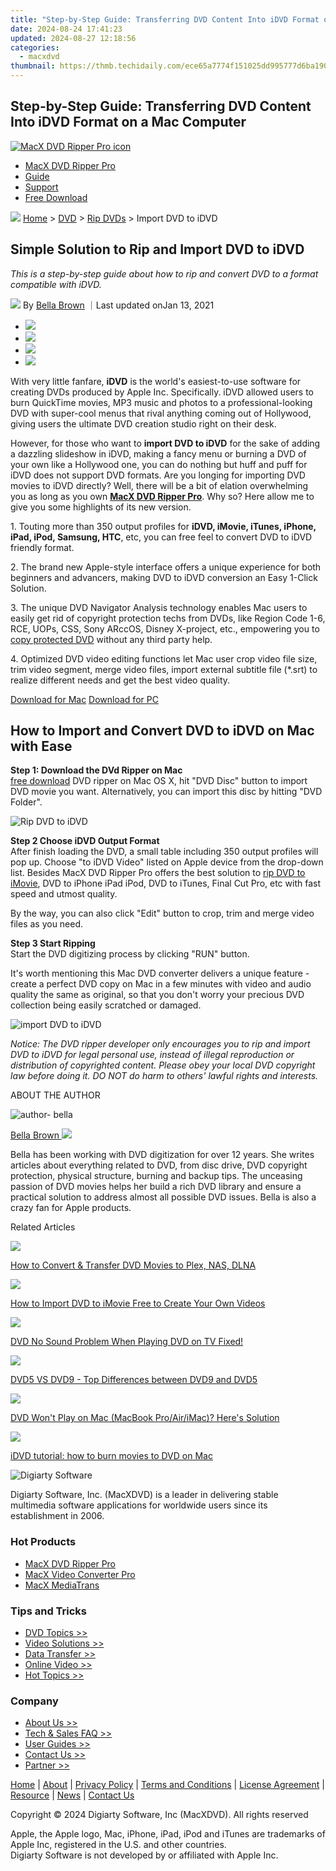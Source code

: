 ```yaml
---
title: "Step-by-Step Guide: Transferring DVD Content Into iDVD Format on a Mac Computer"
date: 2024-08-24 17:41:23
updated: 2024-08-27 12:18:56
categories:
  - macxdvd
thumbnail: https://thmb.techidaily.com/ece65a7774f151025dd995777d6ba1908931a5fce5214e3cee86728ea78d0703.jpg
---
```


## Step-by-Step Guide: Transferring DVD Content Into iDVD Format on a Mac Computer

[![MacX DVD Ripper Pro icon](https://www.macxdvd.com/mac-dvd-video-converter-how-to/../image-style/new-seo/icon12.png)](https://tools.techidaily.com/macxdvd/products/)

* [MacX DVD Ripper Pro](https://tools.techidaily.com/macxdvd/products/)
* [Guide](https://tools.techidaily.com/macxdvd/products/)
* [Support](https://tools.techidaily.com/macxdvd/products/)
* [Free Download](https://tools.techidaily.com/macxdvd/products/)



![](https://www.macxdvd.com/mac-dvd-video-converter-how-to/../image-style/new-seo/icon7.png) [Home](https://tools.techidaily.com/macxdvd/products/) \> [DVD](https://tools.techidaily.com/macxdvd/products/) \> [Rip DVDs](https://tools.techidaily.com/macxdvd/products/) \> Import DVD to iDVD

## Simple Solution to Rip and Import DVD to iDVD



_This is a step-by-step guide about how to rip and convert DVD to a format compatible with iDVD._

![](https://www.macxdvd.com/mac-dvd-video-converter-how-to/../image-style/new-seo/icon6.png) By [Bella Brown](https://tools.techidaily.com/macxdvd/products/) ｜Last updated onJan 13, 2021 

* [![](https://www.macxdvd.com/mac-dvd-video-converter-how-to/../image-style/new-seo/share-fa.jpg)](https://www.facebook.com/sharer/sharer.php?u=https://www.macxdvd.com/mac-dvd-video-converter-how-to/import-and-rip-dvd-to-idvd.htm)
* [![](https://www.macxdvd.com/mac-dvd-video-converter-how-to/../image-style/new-seo/share-tw.jpg)](https://twitter.com/intent/tweet?url=https://www.macxdvd.com/mac-dvd-video-converter-how-to/import-and-rip-dvd-to-idvd.htm)
* [![](https://www.macxdvd.com/mac-dvd-video-converter-how-to/../image-style/new-seo/share-go.jpg)](https://pinterest.com/pin/create/button/?url=https://www.macxdvd.com/mac-dvd-video-converter-how-to/import-and-rip-dvd-to-idvd.htm)
* [![](https://www.macxdvd.com/mac-dvd-video-converter-how-to/../image-style/new-seo/share-in.jpg)](https://www.linkedin.com/shareArticle?mini=true&url=https://www.macxdvd.com/mac-dvd-video-converter-how-to/import-and-rip-dvd-to-idvd.htm&title=&summary=https://www.macxdvd.com/mac-dvd-video-converter-how-to/import-and-rip-dvd-to-idvd.htm&source=)

With very little fanfare, **iDVD** is the world's easiest-to-use software for creating DVDs produced by Apple Inc. Specifically. iDVD allowed users to burn QuickTime movies, MP3 music and photos to a professional-looking DVD with super-cool menus that rival anything coming out of Hollywood, giving users the ultimate DVD creation studio right on their desk. 

However, for those who want to **import DVD to iDVD** for the sake of adding a dazzling slideshow in iDVD, making a fancy menu or burning a DVD of your own like a Hollywood one, you can do nothing but huff and puff for iDVD does not support DVD formats. Are you longing for importing DVD movies to iDVD directly? Well, there will be a bit of elation overwhelming you as long as you own [**MacX DVD Ripper Pro**](https://tools.techidaily.com/macxdvd/products/). Why so? Here allow me to give you some highlights of its new version.

1\. Touting more than 350 output profiles for **iDVD, iMovie, iTunes, iPhone, iPad, iPod, Samsung, HTC**, etc, you can free feel to convert DVD to iDVD friendly format. 

2\. The brand new Apple-style interface offers a unique experience for both beginners and advancers, making DVD to iDVD conversion an Easy 1-Click Solution. 

3\. The unique DVD Navigator Analysis technology enables Mac users to easily get rid of copyright protection techs from DVDs, like Region Code 1-6, RCE, UOPs, CSS, Sony ARccOS, Disney X-project, etc., empowering you to [copy protected DVD](https://tools.techidaily.com/macxdvd/products/) without any third party help.

4\. Optimized DVD video editing functions let Mac user crop video file size, trim video segment, merge video files, import external subtitle file (\*.srt) to realize different needs and get the best video quality.

[Download for Mac](https://tools.techidaily.com/macxdvd/products/) [Download for PC](https://tools.techidaily.com/macxdvd/products/) 

##  How to Import and Convert DVD to iDVD on Mac with Ease

**Step 1: Download the DVd Ripper on Mac**  
[free download](https://tools.techidaily.com/macxdvd/products/) DVD ripper on Mac OS X, hit "DVD Disc" button to import DVD movie you want. Alternatively, you can import this disc by hitting "DVD Folder". 

![Rip DVD to iDVD](https://www.macxdvd.com/mac-dvd-video-converter-how-to/article-image/mdrp-zxh-112701.png) 

**Step 2 Choose iDVD Output Format**  
 After finish loading the DVD, a small table including 350 output profiles will pop up. Choose "to iDVD Video" listed on Apple device from the drop-down list. Besides MacX DVD Ripper Pro offers the best solution to [rip DVD to iMovie](https://tools.techidaily.com/macxdvd/products/), DVD to iPhone iPad iPod, DVD to iTunes, Final Cut Pro, etc with fast speed and utmost quality. 

By the way, you can also click "Edit" button to crop, trim and merge video files as you need. 

**Step 3 Start Ripping**  
 Start the DVD digitizing process by clicking "RUN" button. 

It's worth mentioning this Mac DVD converter delivers a unique feature - create a perfect DVD copy on Mac in a few minutes with video and audio quality the same as original, so that you don't worry your precious DVD collection being easily scratched or damaged. 

![import DVD to iDVD](https://www.macxdvd.com/mac-dvd-video-converter-how-to/article-image/mdrp-zxh-edit-112702.png) 

_Notice: The DVD ripper developer only encourages you to rip and import DVD to iDVD for legal personal use, instead of illegal reproduction or distribution of copyrighted content. Please obey your local DVD copyright law before doing it. DO NOT do harm to others' lawful rights and interests._

ABOUT THE AUTHOR

![author- bella](https://www.macxdvd.com/mac-dvd-video-converter-how-to/../image-style/new-seo/bella.png) 

[Bella Brown ![](https://www.macxdvd.com/mac-dvd-video-converter-how-to/../image-style/new-seo/share-in1.jpg)](https://www.linkedin.com/in/bella-brown-920145104/) 

Bella has been working with DVD digitization for over 12 years. She writes articles about everything related to DVD, from disc drive, DVD copyright protection, physical structure, burning and backup tips. The unceasing passion of DVD movies helps her build a rich DVD library and ensure a practical solution to address almost all possible DVD issues. Bella is also a crazy fan for Apple products.



Related Articles

![](https://www.macxdvd.com/mac-dvd-video-converter-how-to/../image-style/new-seo/pic7.jpg)

[How to Convert & Transfer DVD Movies to Plex, NAS, DLNA](https://tools.techidaily.com/macxdvd/products/) 

![](https://www.macxdvd.com/mac-dvd-video-converter-how-to/../image-style/new-seo/pic6.jpg)

[How to Import DVD to iMovie Free to Create Your Own Videos](https://tools.techidaily.com/macxdvd/products/) 

![](https://www.macxdvd.com/mac-dvd-video-converter-how-to/../image-style/new-seo/pic5.jpg)

[DVD No Sound Problem When Playing DVD on TV Fixed!](https://tools.techidaily.com/macxdvd/products/)

![](https://www.macxdvd.com/mac-dvd-video-converter-how-to/../image-style/new-seo/pic4.jpg)

[DVD5 VS DVD9 - Top Differences between DVD9 and DVD5](https://tools.techidaily.com/macxdvd/products/) 

![](https://www.macxdvd.com/mac-dvd-video-converter-how-to/../image-style/new-seo/pic3.jpg)

[DVD Won't Play on Mac (MacBook Pro/Air/iMac)? Here's Solution](https://tools.techidaily.com/macxdvd/products/)

![](https://www.macxdvd.com/mac-dvd-video-converter-how-to/../image-style/new-seo/pic2.jpg)

[iDVD tutorial: how to burn movies to DVD on Mac](https://tools.techidaily.com/macxdvd/products/) 



![Digiarty Software](https://www.macxdvd.com/mac-dvd-video-converter-how-to/../icon/logo.png) 

Digiarty Software, Inc. (MacXDVD) is a leader in delivering stable multimedia software applications for worldwide users since its establishment in 2006.

### Hot Products

* [MacX DVD Ripper Pro](https://tools.techidaily.com/macxdvd/products/)
* [MacX Video Converter Pro](https://tools.techidaily.com/macxdvd/products/)
* [MacX MediaTrans](https://tools.techidaily.com/macxdvd/products/)

### Tips and Tricks

* [DVD Topics >>](https://tools.techidaily.com/macxdvd/products/)
* [Video Solutions >>](https://tools.techidaily.com/macxdvd/products/)
* [Data Transfer >>](https://tools.techidaily.com/macxdvd/products/)
* [Online Video >>](https://tools.techidaily.com/macxdvd/products/)
* [Hot Topics >>](https://tools.techidaily.com/macxdvd/products/)

### Company

* [About Us >>](https://tools.techidaily.com/macxdvd/products/)
* [Tech & Sales FAQ >>](https://tools.techidaily.com/macxdvd/products/)
* [User Guides >>](https://tools.techidaily.com/macxdvd/products/)
* [Contact Us >>](https://tools.techidaily.com/macxdvd/products/)
* [Partner >>](https://tools.techidaily.com/macxdvd/products/)



[Home](https://tools.techidaily.com/macxdvd/products/) | [About](https://tools.techidaily.com/macxdvd/products/) | [Privacy Policy](https://tools.techidaily.com/macxdvd/products/) | [Terms and Conditions](https://tools.techidaily.com/macxdvd/products/) | [License Agreement](https://tools.techidaily.com/macxdvd/products/) | [Resource](https://tools.techidaily.com/macxdvd/products/) | [News](https://tools.techidaily.com/macxdvd/products/) | [Contact Us](https://tools.techidaily.com/macxdvd/products/)

Copyright © 2024 Digiarty Software, Inc (MacXDVD). All rights reserved

Apple, the Apple logo, Mac, iPhone, iPad, iPod and iTunes are trademarks of Apple Inc, registered in the U.S. and other countries.  
 Digiarty Software is not developed by or affiliated with Apple Inc.

<ins class="adsbygoogle"
     style="display:block"
     data-ad-format="autorelaxed"
     data-ad-client="ca-pub-7571918770474297"
     data-ad-slot="1223367746"></ins>



<ins class="adsbygoogle"
     style="display:block"
     data-ad-client="ca-pub-7571918770474297"
     data-ad-slot="8358498916"
     data-ad-format="auto"
     data-full-width-responsive="true"></ins>
